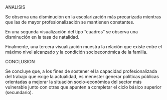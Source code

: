 


ANALISIS

Se observa una disminución en la escolarización más precarizada mientras que las de mayor profesionalización se mantienen constantes.

En una segunda visualización del tipo “cuadros” se observa una disminución en la tasa de natalidad.

Finalmente, una tercera visualización muestra la relación que existe entre el máximo nivel alcanzado y la condición socioeconómica de la familia.



CONCLUSION

Se concluye que, a los fines de sostener el la capacidad profesionalizada del trabajo que exige la actualidad, es menester generar políticas públicas orientadas a mejorar la situación socio-económica del sector más vulnerable junto con otras que apunten a completar el ciclo básico superior (secundario).
